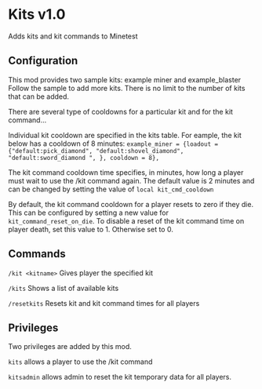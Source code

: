 Kits v1.0
==============
Adds kits and kit commands to Minetest


Configuration
-------------
This mod provides two sample kits: example miner and example_blaster
Follow the sample to add more kits. There is no limit to the number of kits that can be added.

There are several type of cooldowns for a particular kit and for the kit command...

Individual kit cooldown are specified in the kits table. For eample, the kit below has a cooldown of 8 minutes: 
`example_miner = {loadout = {"default:pick_diamond", "default:shovel_diamond", "default:sword_diamond ", }, cooldown = 8},`

The kit command cooldown time specifies, in minutes, how long a player must wait to use the /kit command again. The default value is 2 minutes and can be changed by setting the value of `local kit_cmd_cooldown`

By default, the kit command cooldown for a player resets to zero if they die. This can be configured by setting a new value for `kit_command_reset_on_die`. To disable a reset of the kit command time on player death, set this value to 1. Otherwise set to 0.


Commands
--------
`/kit <kitname>`  Gives player the specified kit
  
`/kits`           Shows a list of available kits

`/resetkits`      Resets kit and kit command times for all players


Privileges
---------
Two privileges are added by this mod.

`kits` allows a player to use the /kit command

`kitsadmin` allows admin to reset the kit temporary data for all players.
